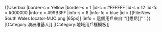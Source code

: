 {{Userbox
  |border-c = Yellow
  |border-s = 1
  |id-c     = #FFFFFF
  |id-s     = 12
  |id-fc    = #000000
  |info-c   = #99B3FF
  |info-s   = 8
  |info-fc  = blue
  |id       = [[File:New South Wales locator-MJC.png |65px]]
  |info     = 這個用戶來自'''[[悉尼]]'''.
}}
<includeonly>[[Category:澳洲维基人]]</includeonly>
[[Category:地域用戶框模板]]